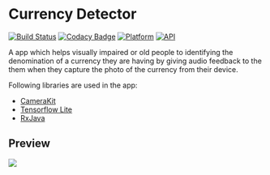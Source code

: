 # Currency Detector
[![Build Status](https://travis-ci.org/rob729/Currency_Detector.svg?branch=master)](https://travis-ci.org/rob729/Currency_Detector)
[![Codacy Badge](https://app.codacy.com/project/badge/Grade/521e498239534ec9b96e5a8f8903ce2f)](https://www.codacy.com/manual/rob729/Currency_Detector?utm_source=github.com&amp;utm_medium=referral&amp;utm_content=rob729/Currency_Detector&amp;utm_campaign=Badge_Grade)
[![Platform](https://img.shields.io/badge/platform-android-blue.svg)](http://developer.android.com/index.html)
[![API](https://img.shields.io/badge/API-21%2B-blue.svg?style=flat)](https://android-arsenal.com/api?level=21)

A app which helps visually impaired or old people to identifying the denomination of a currency they are having by giving audio feedback to the them when they capture the photo of the currency from their device. 

Following libraries are used in the app:
  - [CameraKit](https://github.com/CameraKit/camerakit-android)
  - [Tensorflow Lite](https://www.tensorflow.org/lite)
  - [RxJava](https://github.com/ReactiveX/RxJava)

## Preview
<img src = "https://media.giphy.com/media/cJ4JmaK9Vh08yf0nkG/giphy.gif">
